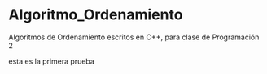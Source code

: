 # Algoritmo_Ordenamiento
Algoritmos de Ordenamiento escritos en C++, para clase de Programación 2

esta es la primera prueba
